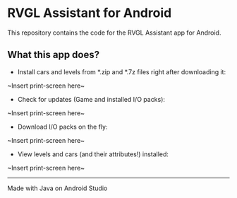 # RVGL Assistant for Android
This repository contains the code for the RVGL Assistant app for Android.


## What this app does?
* Install cars and levels from *.zip and *.7z files right after downloading it:

~Insert print-screen here~

* Check for updates (Game and installed I/O packs):

~Insert print-screen here~

* Download I/O packs on the fly:

~Insert print-screen here~

* View levels and cars (and their attributes!) installed:

~Insert print-screen here~

---
Made with Java on Android Studio
